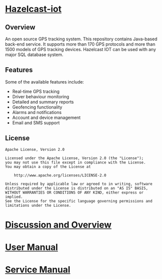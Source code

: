 # [Hazelcast-iot](https://www.hazelcast.com)

## Overview

An open source GPS tracking system. This repository contains Java-based back-end service. It supports more than 170 GPS protocols and more than 1500 models of GPS tracking devices. Hazelcast IOT can be used with any major SQL database system. 

## Features

Some of the available features include:

- Real-time GPS tracking
- Driver behaviour monitoring
- Detailed and summary reports
- Geofencing functionality
- Alarms and notifications
- Account and device management
- Email and SMS support


## License

    Apache License, Version 2.0

    Licensed under the Apache License, Version 2.0 (the "License");
    you may not use this file except in compliance with the License.
    You may obtain a copy of the License at

        http://www.apache.org/licenses/LICENSE-2.0

    Unless required by applicable law or agreed to in writing, software
    distributed under the License is distributed on an "AS IS" BASIS,
    WITHOUT WARRANTIES OR CONDITIONS OF ANY KIND, either express or implied.
    See the License for the specific language governing permissions and
    limitations under the License.

# [Discussion and Overview](https://www.youtube.com/watch?v=y1OzimgUtpM&t=816s&pp=ygUYaGF6ZWxjYXN0IHRlcnJ5IGRldm5leHVz)

# [User Manual](https://docs.google.com/document/d/e/2PACX-1vRgd0PcHIEu0HonKxgbaAXhdEoTIfsz_XhqivkIDKQ11axHtQ3ENeju_bfWIQIaqx8D9lFubI-SQxX0/pub)

# [Service Manual](https://docs.google.com/document/d/e/2PACX-1vTPR7BGvRfsFLT0pH2EyAvxFKhzaV7dxpDNSz8ijEn-QLS8H48z-NBkvjz_Hdhh8jLyHn6j9EEtpLy6/pub)

